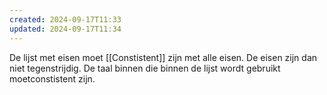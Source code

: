 ```yaml
---
created: 2024-09-17T11:33
updated: 2024-09-17T11:34
---
```

De lijst met eisen moet [[Constistent]] zijn met alle eisen. De eisen zijn dan niet tegenstrijdig. De taal binnen die binnen de lijst wordt gebruikt moetconstistent zijn.